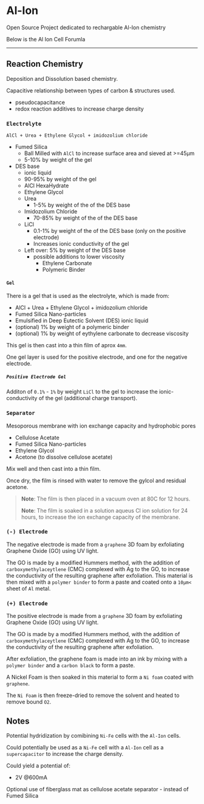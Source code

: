# Al-Ion
Open Source Project dedicated to rechargable Al-Ion chemistry


Below is the Al Ion Cell Forumla

---

## Reaction Chemistry

Deposition and Dissolution based chemistry.

Capacitive relationship between types of carbon & structures used.

- pseudocapacitance
- redox reaction additives to increase charge density

### `Electrolyte`

`AlCl + Urea + Ethylene Glycol + imidozolium chloride`

- Fumed Silica
  - Ball Milled with `AlCl` to increase surface area and sieved at >=45µm
  - 5-10% by weight of the gel
- DES base
  - ionic liquid
  - 90-95% by weight of the gel
  - AlCl HexaHydrate
  - Ethylene Glycol
  - Urea
    - 1-5% by weight of the of the DES base
  - Imidozolium Chloride
    - 70-85% by weight of the of the DES base
  - LiCl
    - 0.1-1% by weight of the of the DES base (only on the positive electrode)
    - Increases ionic conductivity of the gel
  - Left over: 5% by weight of the DES base
    - possible additions to lower viscosity
      - Ethylene Carbonate
      - Polymeric Binder

#### `Gel`

There is a gel that is used as the electrolyte, which is made from:

- AlCl + Urea + Ethylene Glycol + imidozolium chloride
- Fumed Silica Nano-particles
- Emulsified in Deep Eutectic Solvent (DES) ionic liquid
- (optional) 1% by weight of a polymeric binder
- (optional) 1% by weight of eythylene carbonate to decrease viscosity

This gel is then cast into a thin film of aprox `4mm`.

One gel layer is used for the positive electrode, and one for the negative electrode.

##### `Positive Electrode Gel`

Additon of `0.1%` - `1%` by weight `LiCl` to the gel to increase the ionic-conductivity of the gel (additional charge transport).

### `Separator`

Mesoporous membrane with ion exchange capacity and hydrophobic pores

- Cellulose Acetate
- Fumed Silica Nano-particles
- Ethylene Glycol
- Acetone (to dissolve cellulose acetate)

Mix well and then cast into a thin film.

Once dry, the film is rinsed with water to remove the gylcol and residual acetone.

> **Note**: The film is then placed in a vacuum oven at 80C for 12 hours.
>
> **Note**: The film is soaked in a solution aqueus Cl ion solution for 24 hours, to increase the ion exchange capacity of the membrane.

### `(-) Electrode`

The negative electrode is made from a `graphene` 3D foam by exfoliating Graphene Oxide (GO) using UV light.

The GO is made by a modified Hummers method, with the addition of `carboxymethylaceytlene` (CMC) complexed with Ag to the GO, to increase the conductivity of the resulting graphene after exfoliation.
This material is then mixed with a `polymer binder` to form a paste and coated onto a `10µm<` sheet of `Al` metal.

### `(+) Electrode`

The positive electrode is made from a `graphene` 3D foam by exfoliating Graphene Oxide (GO) using UV light.

The GO is made by a modified Hummers method, with the addition of `carboxymethylaceytlene` (CMC) complexed with Ag to the GO, to increase the conductivity of the resulting graphene after exfoliation.

After exfoliation, the graphene foam is made into an ink by mixing with a `polymer binder` and a `carbon black` to form a paste.

A Nickel Foam is then soaked in this material to form a `Ni foam` coated with `graphene`.

The `Ni Foam` is then freeze-dried to remove the solvent and heated to remove bound `O2`.

## Notes

Potential hydridization by comibining `Ni-Fe` cells with the `Al-Ion` cells.

Could potentially be used as a `Ni-Fe` cell with a `Al-Ion` cell as a `supercapacitor` to increase the charge density.

Could yield a potential of: 

- 2V @600mA

Optional use of fiberglass mat as cellulose acetate separator - instead of Fumed Silica
